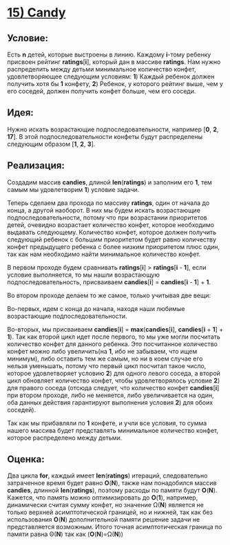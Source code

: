 # [**15) Candy**](https://leetcode.com/problems/candy/description/)

## **Условие:**

Есть **n** детей, которые выстроены в линию. Каждому **i**-тому ребенку присвоен рейтинг **ratings**[**i**], который дан в массиве **ratings**. Нам нужно распределить между детьми минимальное количество конфет, удовлетворяющее следующим условиям: **1**) Каждый ребенок должен получить хотя бы **1** конфету, **2**) Ребенок, у которого рейтинг выше, чем у его соседей, должен получить конфет больше, чем его соседи.

## **Идея:**

Нужно искать возрастающие подпоследовательности, например [**0**, **2**, **17**]. В этой подпоследовательности конфеты будут распределены следующим образом [**1**, **2**, **3**].

## **Реализация:**

Создадим массив **candies**, длиной **len**(**ratings**) и заполним его **1**, тем самым мы удовлетворим **1**) условие задачи.

Теперь сделаем два прохода по массиву **ratings**, один от начала до конца, а другой наоборот. В них мы будем искать возрастающие подпоследовательности, потому что при возрастании приоритетов детей, очевидно возрастает количество конфет, которое необходимо выдавать следующему. Количество конфет, которое должен получить следующий ребенок с большим приоритетом будет равно количеству конфет предыдущего ребенка с более низким приоритетом плюс один, так как нам необходимо найти минимальное количество конфет.

В первом проходе будем сравнивать **ratings**[**i**] > **ratings**[**i** - **1**], если условие выполняется, то мы нашли возрастающую подпоследовательность, присваиваем **candies**[**i**] = **candies**[**i** - **1**] + **1**.

Во втором проходе делаем то же самое, только учитывая две вещи:

Во-первых, идем с конца до начала, находя наши любимые возрастающие подпоследовательности.

Во-вторых, мы присваиваем **candies**[**i**] = **max**(**candies**[**i**], **candies**[**i** + **1**] + **1**). Так как второй цикл идет после первого, то мы уже могли посчитать количество конфет для данного ребенка. Это посчитанное количество конфет можно либо увеличить(на **1**, ибо не забываем, что ищем минимум), либо оставить тем же самым, но ни в коем случае его нельзя уменьшать, потому что первый цикл посчитал такое число, которое удовлетворяет условию **2**) для одного левого соседа, а второй цикл обновляет количество конфет, чтобы удовлетворялось условие **2**) для правого соседа (отсюда следует, что количество конфет **candies**[**i**] при втором проходе, либо не меняется, либо увеличивается на один, оба данных действия гарантируют выполнения условия **2**) для обоих соседей).

Так как мы прибавляли по **1** конфете, и учли все условия, то сумма нашего массива будет представлять минимальное количество конфет, которое распределено между детьми.

## **Оценка:**

Два цикла **for**, каждый имеет **len**(**ratings**) итераций, следовательно затраченное время будет равно **O**(**N**), также нам понадобился массив **candies**, длинной **len**(**ratings**), поэтому расходы по памяти будут **O**(**N**). Кажется, что память можно оптимизировать до **O**(**1**), например, динамически считая сумму конфет, но значение Ω(**N**) является не только верхней асимптотической границей, но и нижней, так как без использования **O**(**N**) дополнительной памяти решение задачи не представляется возможным. Итого точная асимптотическая граница по памяти равна Θ(**N**) так как (**O**(**N**)=Ω(**N**))

